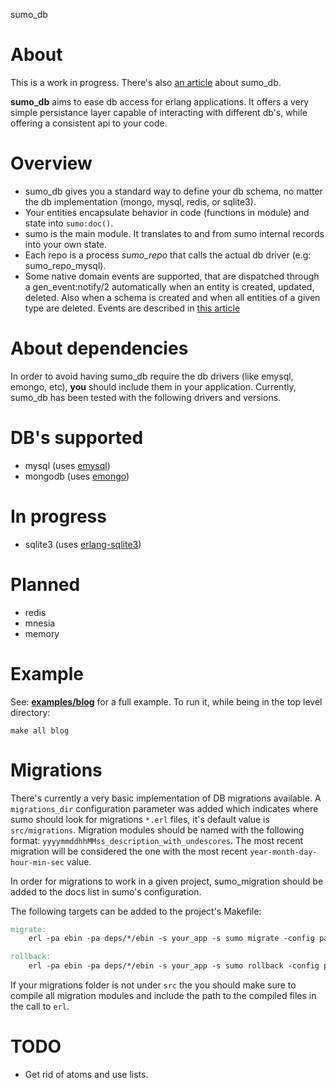 sumo_db

# About
This is a work in progress. There's also [an article](http://marcelog.github.com/articles/erlang_persistence_entities.html) about sumo_db.

**sumo_db** aims to ease db access for erlang applications. It offers a very
simple persistance layer capable of interacting with different db's, while
offering a consistent api to your code.

# Overview
 * sumo_db gives you a standard way to define your db schema, no matter the
 db implementation (mongo, mysql, redis, or sqlite3).
 * Your entities encapsulate behavior in code (functions in module) and state
 into ``sumo:doc()``.
 * sumo is the main module. It translates to and from sumo internal records into your
 own state.
 * Each repo is a process *sumo_repo* that calls the actual db driver
 (e.g: sumo_repo_mysql).
 * Some native domain events are supported, that are dispatched through
 a gen_event:notify/2 automatically when an entity is created, updated, deleted.
 Also when a schema is created and when all entities of a given type are
 deleted. Events are described in [this article](http://marcelog.github.com/articles/erlang_epers_persist_entities_domain_events.html)

# About dependencies
In order to avoid having sumo_db require the db drivers (like emysql, emongo, etc),
**you** should include them in your application. Currently, sumo_db has been tested
with the following drivers and versions.

# DB's supported
 * mysql (uses [emysql](https://github.com/Eonblast/Emysql))
 * mongodb (uses [emongo](https://github.com/JacobVorreuter/emongo))

# In progress
 * sqlite3 (uses [erlang-sqlite3](https://github.com/alexeyr/erlang-sqlite3))

# Planned
  * redis
  * mnesia
  * memory

# Example
See: [**examples/blog**](https://github.com/inaka/sumo_db/tree/master/examples/blog)
for a full example. To run it, while being in the top level directory:

    make all blog

# Migrations

There's currently a very basic implementation of DB migrations available. A
`migrations_dir` configuration parameter was added which indicates where sumo
should look for migrations `*.erl` files, it's default value is `src/migrations`.
Migration modules should be named with the following format:
`yyyymmddhhMMss_description_with_undescores`. The most recent migration will be
considered the one with the most recent `year-month-day-hour-min-sec` value.

In order for migrations to work in a given project, sumo_migration should be
added to the docs list in sumo's configuration.

The following targets can be added to the project's Makefile:

```Makefile
migrate:
    erl -pa ebin -pa deps/*/ebin -s your_app -s sumo migrate -config path/to/config

rollback:
    erl -pa ebin -pa deps/*/ebin -s your_app -s sumo rollback -config path/to/config
```

If your migrations folder is not under `src` the you should make sure to compile
all migration modules and include the path to the compiled files in the call
to `erl`.

# TODO
 * Get rid of atoms and use lists.